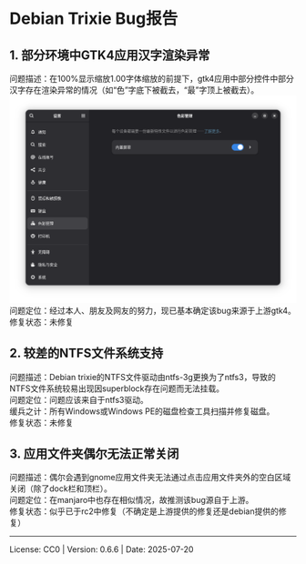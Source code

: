 # Debian Trixie Bug报告

## 1. 部分环境中GTK4应用汉字渲染异常
问题描述：在100%显示缩放1.00字体缩放的前提下，gtk4应用中部分控件中部分汉字存在渲染异常的情况（如“色”字底下被截去，“最”字顶上被截去）。  
![gtk4 text render error image](images/bug-gtk4-text-render-err.png)  
问题定位：经过本人、朋友及网友的努力，现已基本确定该bug来源于上游gtk4。  
修复状态：未修复  

## 2. 较差的NTFS文件系统支持
问题描述：Debian trixie的NTFS文件驱动由ntfs-3g更换为了ntfs3，导致的NTFS文件系统较易出现因superblock存在问题而无法挂载。  
问题定位：问题应该来自于ntfs3驱动。  
缓兵之计：所有Windows或Windows PE的磁盘检查工具扫描并修复磁盘。  
修复状态：未修复  

## 3. 应用文件夹偶尔无法正常关闭
问题描述：偶尔会遇到gnome应用文件夹无法通过点击应用文件夹外的空白区域关闭（除了dock栏和顶栏）。  
问题定位：在manjaro中也存在相似情况，故推测该bug源自于上游。  
修复状态：似乎已于rc2中修复（不确定是上游提供的修复还是debian提供的修复）  

---
License: CC0 | Version: 0.6.6 | Date: 2025-07-20
